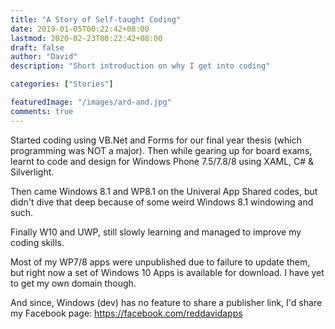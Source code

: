 ```yaml
---
title: "A Story of Self-taught Coding"
date: 2019-01-05T00:22:42+08:00
lastmod: 2020-02-23T00:22:42+08:00
draft: false
author: "David"
description: "Short introduction on why I get into coding"

categories: ["Stories"]

featuredImage: "/images/ard-and.jpg"
comments: true
---
```


Started coding using VB.Net and Forms for our final year thesis (which programming was NOT a major). Then while gearing up for board exams, learnt to code and design for Windows Phone 7.5/7.8/8 using XAML, C# & Silverlight.

Then came Windows 8.1 and WP8.1 on the Univeral App Shared codes, but didn't dive that deep because of some weird Windows 8.1 windowing and such.

Finally W10 and UWP, still slowly learning and managed to improve my coding skills.

Most of my WP7/8 apps were unpublished due to failure to update them, but right now a set of Windows 10 Apps is available for download. I have yet to get my own domain though.

And since, Windows (dev) has no feature to share a publisher link, I'd share my Facebook page: https://facebook.com/reddavidapps
